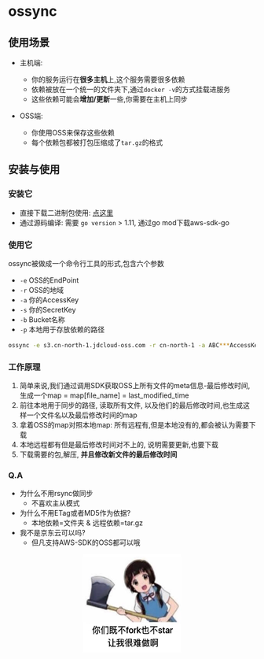 # ossync

## 使用场景

- 主机端:
  - 你的服务运行在**很多主机**上,这个服务需要很多依赖
  - 依赖被放在一个统一的文件夹下,通过`docker -v`的方式挂载进服务
  - 这些依赖可能会**增加/更新**一些,你需要在主机上同步
  
- OSS端:
  - 你使用OSS来保存这些依赖
  - 每个依赖包都被打包压缩成了`tar.gz`的格式

## 安装与使用

### 安装它

- 直接下载二进制包使用: [点这里](https://github.com/XiaohanLiang/ossync/releases)
- 通过源码编译:  需要 `go version` > 1.11, 通过go mod下载aws-sdk-go

### 使用它

ossync被做成一个命令行工具的形式,包含六个参数
- `-e`  OSS的EndPoint
- `-r`  OSS的地域
- `-a`  你的AccessKey
- `-s`  你的SecretKey
- `-b`  Bucket名称
- `-p`  本地用于存放依赖的路径

``` bash
ossync -e s3.cn-north-1.jdcloud-oss.com -r cn-north-1 -a ABC***AccessKey -s ABC***SecretKey -b OSS -p /Users/mac/ossync_test/
```

### 工作原理

1. 简单来说,我们通过调用SDK获取OSS上所有文件的meta信息-最后修改时间, 生成一个map = map[file_name] = last_modified_time
2. 前往本地用于同步的路径, 读取所有文件, 以及他们的最后修改时间,也生成这样一个文件名以及最后修改时间的map
3. 拿着OSS的map对照本地map: 所有远程有,但是本地没有的,都会被认为需要下载
4. 本地远程都有但是最后修改时间对不上的, 说明需要更新,也要下载
5. 下载需要的包,解压, **并且修改新文件的最后修改时间**

### Q.A

- 为什么不用rsync做同步
  - 不喜欢主从模式
- 为什么不用ETag或者MD5作为依据?
  - 本地依赖=文件夹 & 远程依赖=tar.gz
- 我不是京东云可以吗? 
  - 但凡支持AWS-SDK的OSS都可以哦
  

<div align=center><img width="200" height="200" src="forkandstar.jpeg"/></div>

